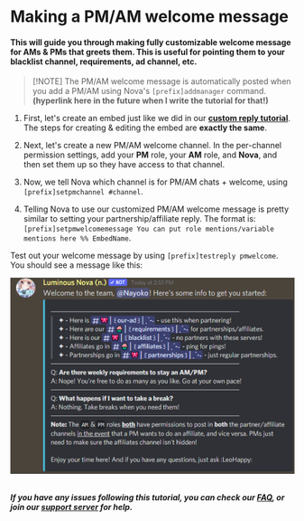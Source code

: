 # Making a PM/AM welcome message
#### This will guide you through making fully customizable welcome message for AMs & PMs that greets them. This is useful for pointing them to your blacklist channel, requirements, ad channel, etc.
> [!NOTE] The PM/AM welcome message is automatically posted when you add a PM/AM using Nova's `[prefix]addmanager` command. **(hyperlink here in the future when I write the tutorial for that!)**
1. First, let's create an embed just like we did in our **[custom reply tutorial](https://github.com/Naiyoko/nova-markdown/blob/master/tutorials/custom_reply.md)**. The steps for creating & editing the embed are **exactly the same**.

2. Next, let's create a new PM/AM welcome channel. In the per-channel permission settings, add your **PM** role, your **AM** role, and **Nova**, and then set them up so they have access to that channel.

3. Now, we tell Nova which channel is for PM/AM chats + welcome, using `[prefix]setpmchannel #channel`.

4. Telling Nova to use our customized PM/AM welcome message is pretty similar to setting your partnership/affiliate reply. The format is: `[prefix]setpmwelcomemessage You can put role mentions/variable mentions here %% EmbedName`.

Test out your welcome message by using `[prefix]testreply pmwelcome`. You should see a message like this:

![pmwelc](../images/pmwelc_example.png)

##
***If you have any issues following this tutorial, you can check our [FAQ](../faq.md), or join our [support server](https://discord.gg/cAKmRVrsjR) for help.***